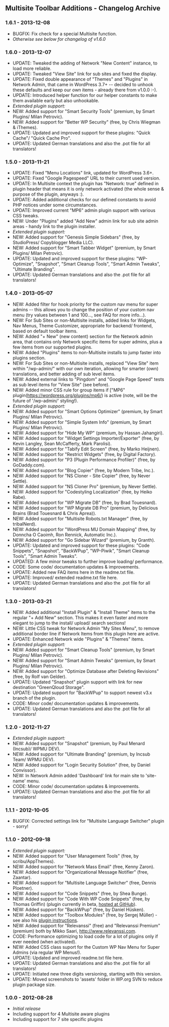 ## Multisite Toolbar Additions - Changelog Archive 


### 1.6.1 - 2013-12-08 
* BUGFIX: Fix check for a special Multisite function.
* *Otherwise see below for changelog of v1.6.0*



### 1.6.0 - 2013-12-07 
* UPDATE: Tweaked the adding of Network "New Content" instance, to load more reliable.
* UPDATE: Tweaked "View Site" link for sub sites and fixed the display.
* UPDATE: Fixed double appearance of "Themes" and "Plugins" in Network Admin, that came in WordPress 3.7+ -- decided to unhook these defaults and keep our own items - already there from v1.0.0 :-).
* UPDATE: Introduced helper function for our helper constants to make them available early but also unhookable.
* *Extended plugin support:*
 * NEW: Added support for "Smart Security Tools" (premium, by Smart Plugins/ Milan Petrovic).
 * NEW: Added support for "Better WP Security" (free, by Chris Wiegman & iThemes).
 * UPDATE: Updated and improved support for these plugins: "Quick Cache"/ "Quick Cache Pro".
* UPDATE: Updated German translations and also the .pot file for all translators!



### 1.5.0 - 2013-11-21 
* UPDATE: Fixed "Menu Locations" link, updated for WordPress 3.6+.
* UPDATE: Fixed "Google Pagespeed" URL to their current used version.
* UPDATE: In Multisite context the plugin has "Network: true" defined in plugin header that means it is only network activated (the whole sense & purpose of the plugin, anyways :).
* UPDATE: Added additional checks for our defined constants to avoid PHP notices under some circumstances.
* UPDATE: Improved current "MP6" admin plugin support with various CSS tweaks.
* NEW: Under "Plugins" added "Add New" admin link for sub site admin areas - handy link to the plugin installer.
* *Extended plugin support:*
 * NEW: Added support for "Genesis Simple Sidebars" (free, by StudioPress/ Copyblogger Media LLC).
 * NEW: Added support for "Smart Tabber Widget" (premium, by Smart Plugins/ Milan Petrovic).
 * UPDATE: Updated and improved support for these plugins: "WP-Optimize", "Snapshot", "Smart Cleanup Tools", "Smart Admin Tweaks", "Ultimate Branding".
* UPDATE: Updated German translations and also the .pot file for all translators!



### 1.4.0 - 2013-05-07 
* NEW: Added filter for hook priority for the custom nav menu for super admins -- this allows you to change the position of your custom nav menu (try values between 1 and 100..., see FAQ for more info...).
* NEW: For Sub Sites or non-Multisite installs, added links for Widgets, Nav Menus, Theme Customizer, appropriate for backend/ frontend, based on default toolbar items.
* NEW: Added "+ New" (new content) section for the Network admin area, that contains only Network specific items for super admins, plus a few items from our supported plugins.
* NEW: Added "Plugins" items to non-Multisite installs to jump faster into plugins section.
* NEW: For Sub Sites or non-Multisite installs, replaced "View Site" item within "/wp-admin/" with our own iteration, allowing for smarter (own) translations, and better adding of sub level items.
* NEW: Added external links to "Pingdom" and "Google Page Speed" tests as sub level items for "View Site" (see before).
* NEW: Added minor CSS rule for group items if ["MP6" plugin(https://wordpress.org/plugins/mp6/) is active (note, will be the future of '/wp-admin/' styling!).
* *Extended plugin support:*
 * NEW: Added support for "Smart Options Optimizer" (premium, by Smart Plugins/ Milan Petrovic).
 * NEW: Added support for "Simple System Info" (premium, by Smart Plugins/ Milan Petrovic).
 * NEW: Added support for "Hide My WP" (premium, by Hassan Jahangiri).
 * NEW: Added support for "Widget Settings Importer/Exporter" (free, by Kevin Langley, Sean McCafferty, Mark Parolisi).
 * NEW: Added support for "Tabify Edit Screen" (free, by Marko Heijnen).
 * NEW: Added support for "Restrict Widgets" (free, by Digital Factory).
 * NEW: Added support for "P3 (Plugin Performance Profiler)" (free, by GoDaddy.com).
 * NEW: Added support for "Blog Copier" (free, by Modern Tribe, Inc.).
 * NEW: Added support for "NS Cloner - Site Copier" (free, by Never Settle).
 * NEW: Added support for "NS Cloner Pro" (premium, by Never Settle).
 * NEW: Added support for "Codestyling Localization" (free, by Heiko Rabe).
 * NEW: Added support for "WP Migrate DB" (free, by Brad Touesnard).
 * NEW: Added support for "WP Migrate DB Pro" (premium, by Delicious Brains (Brad Touesnard & Chris Aprea)).
 * NEW: Added support for "Multisite Robots.txt Manager" (free, by tribalNerd).
 * NEW: Added support for "WordPress MU Domain Mapping" (free, by Donncha O Caoimh, Ron Rennick, Automatic Inc.).
 * NEW: Added support for "Go Sidebar Wizard" (premium, by Granth).
 * UPDATE: Updated and improved support for these plugins: "Code Snippets", "Snapshot", "BackWPup", "WP-Piwik", "Smart Cleanup Tools", "Smart Admin Tweaks".
* UPDATED: A few minor tweaks to further improve loading/ performance.
* CODE: Some code/ documentation updates & improvements.
* UPDATE: Added new FAQ items here in the readme.txt file.
* UPDATE: Improved/ extended readme.txt file here.
* UPDATE: Updated German translations and also the .pot file for all translators!



### 1.3.0 - 2013-03-21 
* NEW: Added additional "Install Plugin" & "Install Theme" items to the regular "+ Add New" section. This makes it even faster and more elegant to jump to the install/ upload/ search sections!
* NEW: Little CSS tweak for Network Admin "My Sites Menu", to remove additional border line if Network Items from this plugin here are active.
* UPDATE: Enhanced Network wide "Plugins" & "Themes" items.
* *Extended plugin support:*
 * NEW: Added support for "Smart Cleanup Tools" (premium, by Smart Plugins/ Milan Petrovic).
 * NEW: Added support for "Smart Admin Tweaks" (premium, by Smart Plugins/ Milan Petrovic).
 * NEW: Added support for "Optimize Database after Deleting Revisions" (free, by Rolf van Gelder).
 * UPDATE: Updated "Snapshot" plugin support with link for new destination "GreenQloud Storage".
 * UPDATE: Updated support for "BackWPup" to support newest v3.x branch of the plugin.
* CODE: Minor code/ documentation updates & improvements.
* UPDATE: Updated German translations and also the .pot file for all translators!



### 1.2.0 - 2012-11-27 
* *Extended plugin support:*
 * NEW: Added support for "Snapshot" (premium, by Paul Menard (Incsub)/ WPMU DEV).
 * NEW: Added support for "Ultimate Branding" (premium, by Incsub Team/ WPMU DEV).
 * NEW: Added support for "Login Security Solution" (free, by Daniel Convissor).
* NEW: In Network Admin added 'Dashboard' link for main site to 'site-name' menu.
* CODE: Minor code/ documentation updates & improvements.
* UPDATE: Updated German translations and also the .pot file for all translators!



### 1.1.1 - 2012-10-05 
* BUGFIX: Corrected settings link for "Multisite Language Switcher" plugin - sorry!



### 1.1.0 - 2012-09-18 
* *Extended plugin support:*
 * NEW: Added support for "User Management Tools" (free, by scribu/AppThemes).
 * NEW: Added support for "Network Mass Email" (free, Kenny Zaron).
 * NEW: Added support for "Organizational Message Notifier" (free, Zaantar).
 * NEW: Added support for "Multisite Language Switcher" (free, Dennis Ploetner).
 * NEW: Added support for "Code Snippets" (free, by Shea Bunge).
 * NEW: Added support for "Code With WP Code Snippets" (free, by Thomas Griffin) (plugin currently in beta, [hosted at GitHub](https://github.com/thomasgriffin/CWWP-Custom-Snippets)).
 * NEW: Added support for "BackWPup" (free, by Daniel Hüsken).
 * NEW: Added support for "Toolbox Modules" (free, by Sergej Müller) - see also his [plugin instructions](http://playground.ebiene.de/toolbox-wordpress-plugin/).
 * NEW: Added support for "Relevanssi" (free) and "Relevanssi Premium" (premium) both by Mikko Saari, http://www.relevanssi.com.
* CODE: Performance optimizing to load code for a lot of plugins only if ever needed (when activated).
* NEW: Added CSS class suport for the Custom WP Nav Menu for Super Admins (via regular WP Menus!).
* UPDATE: Updated and improved readme.txt file here.
* UPDATE: Updated German translations and also the .pot file for all translators!
* UPDATE: Initiated new three digits versioning, starting with this version.
* UPDATE: Moved screenshots to 'assets' folder in WP.org SVN to reduce plugin package size.



### 1.0.0 - 2012-08-28 
* *Initial release*
* Including support for 4 Multisite aware plugins
* Including support for 7 site specific plugins